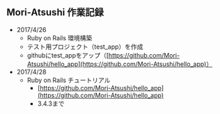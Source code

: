## Mori-Atsushi 作業記録
* 2017/4/26
  * Ruby on Rails 環境構築
  * テスト用プロジェクト（test_app）を作成
  * githubにtest_appをアップ（[https://github.com/Mori-Atsushi/hello_app](https://github.com/Mori-Atsushi/hello_app)）
* 2017/4/28
  * Ruby on Rails チュートリアル
    * [https://github.com/Mori-Atsushi/hello_app](https://github.com/Mori-Atsushi/hello_app)
    * 3.4.3まで